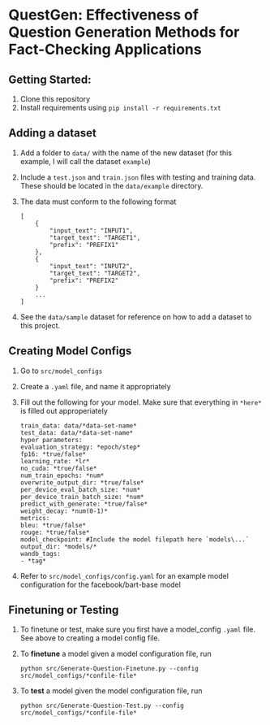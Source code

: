 # QuestGen: Effectiveness of Question Generation Methods for Fact-Checking Applications


## Getting Started:
1. Clone this repository
1. Install requirements using `pip install -r requirements.txt`

## Adding a dataset
1. Add a folder to `data/` with the name of the new dataset (for this example, I will call the dataset `example`)
1. Include a `test.json` and `train.json` files with testing and training data. These should be located in the `data/example` directory.
1. The data must conform to the following format

    ```
    [
        {
            "input_text": "INPUT1",
            "target_text": "TARGET1",
            "prefix": "PREFIX1"
        },
        {
            "input_text": "INPUT2",
            "target_text": "TARGET2",
            "prefix": "PREFIX2"
        }
        ...
    ]
    ```
1. See the `data/sample` dataset for reference on how to add a dataset to this project.

## Creating Model Configs
1. Go to `src/model_configs`
1. Create a `.yaml` file, and name it appropriately
1. Fill out the following for your model. Make sure that everything in `*here*` is filled out approperiately

    ```
    train_data: data/*data-set-name*
    test_data: data/*data-set-name*
    hyper parameters:
    evaluation_strategy: *epoch/step*
    fp16: *true/false*
    learning_rate: *lr*
    no_cuda: *true/false*
    num_train_epochs: *num*
    overwrite_output_dir: *true/false*
    per_device_eval_batch_size: *num*
    per_device_train_batch_size: *num*
    predict_with_generate: *true/false*
    weight_decay: *num(0-1)*
    metrics:
    bleu: *true/false*
    rouge: *true/false*
    model_checkpoint: #Include the model filepath here `models\...`
    output_dir: *models/*
    wandb_tags:
    - *tag*
    ```
1. Refer to `src/model_configs/config.yaml` for an example model configuration for the facebook/bart-base model

## Finetuning or Testing
1. To finetune or test, make sure you first have a model_config `.yaml` file. See above to creating a model config file.
1. To **finetune** a model given a model configuration file, run

    ```python src/Generate-Question-Finetune.py --config src/model_configs/*confile-file*```

1. To **test** a model given the model configuration file, run
    
    ```python src/Generate-Question-Test.py --config src/model_configs/*confile-file*```


<!-- ##Usage
Ensure that you are on a machine using CUDA.  -->

